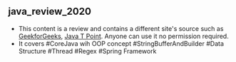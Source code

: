 ## java_review_2020
- This content is a review and contains a different site's source such as [GeekforGeeks](https://www.geeksforgeeks.org/java/), [Java T Point](https://www.javatpoint.com/java-tutorial).  Anyone can use it no permission required.
- It covers
  #CoreJava wih OOP concept
  #StringBufferAndBuilder
  #Data Structure
  #Thread
  #Regex
  #Spring Framework
